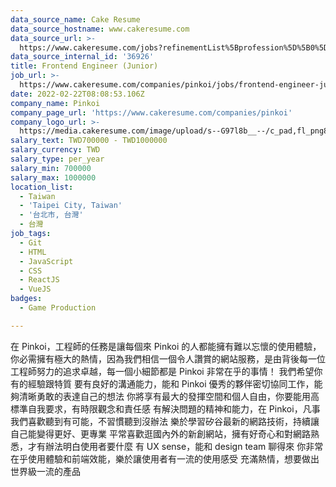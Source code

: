 ```yaml
---
data_source_name: Cake Resume
data_source_hostname: www.cakeresume.com
data_source_url: >-
  https://www.cakeresume.com/jobs?refinementList%5Bprofession%5D%5B0%5D=game-production&range%5Bsalary_range%5D%5Bmin%5D=1000000
data_source_internal_id: '36926'
title: Frontend Engineer (Junior)
job_url: >-
  https://www.cakeresume.com/companies/pinkoi/jobs/frontend-engineer-junior-eab920
date: 2022-02-22T08:08:53.106Z
company_name: Pinkoi
company_page_url: 'https://www.cakeresume.com/companies/pinkoi'
company_logo_url: >-
  https://media.cakeresume.com/image/upload/s--G97l8b__--/c_pad,fl_png8,h_200,w_200/v1611730048/lgsmicrahgjmtt8rntq2.png
salary_text: TWD700000 - TWD1000000
salary_currency: TWD
salary_type: per_year
salary_min: 700000
salary_max: 1000000
location_list:
  - Taiwan
  - 'Taipei City, Taiwan'
  - '台北市, 台灣'
  - 台灣
job_tags:
  - Git
  - HTML
  - JavaScript
  - CSS
  - ReactJS
  - VueJS
badges:
  - Game Production

---
```


在 Pinkoi，工程師的任務是讓每個來 Pinkoi 的人都能擁有難以忘懷的使用體驗，你必需擁有極大的熱情，因為我們相信一個令人讚賞的網站服務，是由背後每一位工程師努力的追求卓越，每一個小細節都是 Pinkoi 非常在乎的事情！ 我們希望你有的經驗跟特質 要有良好的溝通能力，能和 Pinkoi 優秀的夥伴密切協同工作，能夠清晰勇敢的表達自己的想法 你將享有最大的發揮空間和個人自由，你要能用高標準自我要求，有時限觀念和責任感 有解決問題的精神和能力，在 Pinkoi，凡事我們喜歡聽到有可能，不習慣聽到沒辦法 樂於學習矽谷最新的網路技術，持續讓自己能變得更好、更專業 平常喜歡逛國內外的新創網站，擁有好奇心和對網路熟悉，才有辦法明白使用者要什麼 有 UX sense，能和 design team 聊得來 你非常在乎使用體驗和前端效能，樂於讓使用者有一流的使用感受 充滿熱情，想要做出世界級一流的產品